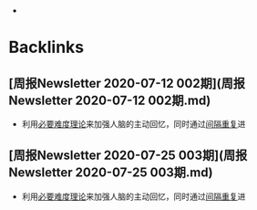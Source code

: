- 

# Backlinks
## [周报Newsletter 2020-07-12 002期](周报Newsletter 2020-07-12 002期.md)
- 利用[必要难度理论](必要难度理论.md)来加强人脑的主动回忆，同时通过[间隔重复](间隔重复.md)进

## [周报Newsletter 2020-07-25 003期](周报Newsletter 2020-07-25 003期.md)
- 利用[必要难度理论](必要难度理论.md)来加强人脑的主动回忆，同时通过[间隔重复](间隔重复.md)进

